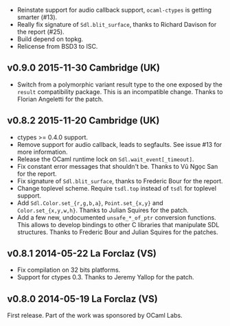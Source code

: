 

- Reinstate support for audio callback support, `ocaml-ctypes`
  is getting smarter (#13).
- Really fix signature of `Sdl.blit_surface`, thanks to
  Richard Davison for the report (#25).
- Build depend on topkg.
- Relicense from BSD3 to ISC.

v0.9.0 2015-11-30 Cambridge (UK)
--------------------------------

- Switch from a polymorphic variant result type to the one exposed by
  the `result` compatibility package. This is an incompatible
  change. Thanks to Florian Angeletti for the patch.


v0.8.2 2015-11-20 Cambridge (UK)
--------------------------------

- ctypes >= 0.4.0 support.
- Remove support for audio callback, leads to segfaults.
  See issue #13 for more information.
- Release the OCaml runtime lock on `Sdl.wait_event[_timeout]`.
- Fix constant error messages that shouldn't be. Thanks
  to Vũ Ngọc San for the report.
- Fix signature of `Sdl.blit_surface`, thanks to Frederic
  Bour for the report.
- Change toplevel scheme. Require `tsdl.top` instead of `tsdl` for toplevel
  support.
- Add `Sdl.Color.set_{r,g,b,a}`, `Point.set_{x,y}` and
  `Color.set_{x,y,w,h}`. Thanks to Julian Squires for the patch.
- Add a few new, undocumented `unsafe_*_of_ptr` conversion functions.
  This allows to develop bindings to other C libraries that manipulate
  SDL structures. Thanks to Frederic Bour and Julian Squires for
  the patches.


v0.8.1 2014-05-22 La Forclaz (VS)
---------------------------------

- Fix compilation on 32 bits platforms. 
- Support for ctypes 0.3. Thanks to Jeremy Yallop for the patch.


v0.8.0 2014-05-19 La Forclaz (VS)
---------------------------------

First release.
Part of the work was sponsored by OCaml Labs.
